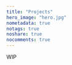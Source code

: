 ```yaml
---
title: "Projects"
hero_image: "hero.jpg"
nometadata: true
notags: true
noshare: true
nocomments: true
---
```


WIP

